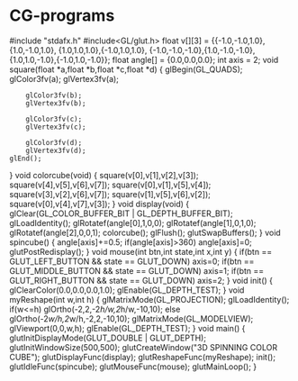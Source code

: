 # CG-programs
#include "stdafx.h"
#include<GL/glut.h>
float v[][3] = {{-1.0,-1.0,1.0},{1.0,-1.0,1.0},
{1.0,1.0,1.0},{-1.0,1.0,1.0},
{-1.0,-1.0,-1.0},{1.0,-1.0,-1.0},
{1.0,1.0,-1.0},{-1.0,1.0,-1.0}};
float angle[] = {0.0,0.0,0.0};
int axis = 2;
void square(float *a,float *b,float *c,float *d)
{
	glBegin(GL_QUADS);
		glColor3fv(a);
		glVertex3fv(a);

		glColor3fv(b);
		glVertex3fv(b);

		glColor3fv(c);
		glVertex3fv(c);

		glColor3fv(d);
		glVertex3fv(d);
	glEnd();
}
void colorcube(void)
{
	square(v[0],v[1],v[2],v[3]);
	square(v[4],v[5],v[6],v[7]);
	square(v[0],v[1],v[5],v[4]);
	square(v[3],v[2],v[6],v[7]);
	square(v[1],v[5],v[6],v[2]);
	square(v[0],v[4],v[7],v[3]);
}
void display(void)
{
	glClear(GL_COLOR_BUFFER_BIT | GL_DEPTH_BUFFER_BIT);
	glLoadIdentity();
	glRotatef(angle[0],1,0,0);
	glRotatef(angle[1],0,1,0);
	glRotatef(angle[2],0,0,1);
	colorcube();
	glFlush();
	glutSwapBuffers();
}
void spincube()
{
	angle[axis]+=0.5;
	if(angle[axis]>360)
		angle[axis]=0;
	glutPostRedisplay();
}
void mouse(int btn,int state,int x,int y)
{
	if(btn == GLUT_LEFT_BUTTON && state == GLUT_DOWN)
		axis=0;
	if(btn == GLUT_MIDDLE_BUTTON && state == GLUT_DOWN)
		axis=1;
	if(btn == GLUT_RIGHT_BUTTON && state == GLUT_DOWN)
		axis=2;
}
void init()
{
	glClearColor(0.0,0.0,0.0,1.0);
	glEnable(GL_DEPTH_TEST);
}
void myReshape(int w,int h)
{
	glMatrixMode(GL_PROJECTION);
	glLoadIdentity();
	if(w<=h)
		glOrtho(-2,2,-2*h/w,2*h/w,-10,10);
	else
		glOrtho(-2*w/h,2*w/h,-2,2,-10,10);
	glMatrixMode(GL_MODELVIEW);
	glViewport(0,0,w,h);
	glEnable(GL_DEPTH_TEST);
}
void main()
{
	glutInitDisplayMode(GLUT_DOUBLE | GLUT_DEPTH);
	glutInitWindowSize(500,500);
	glutCreateWindow("3D SPINNING COLOR CUBE");
	glutDisplayFunc(display);
	glutReshapeFunc(myReshape);
	init();
	glutIdleFunc(spincube);
	glutMouseFunc(mouse);
	glutMainLoop();
}
